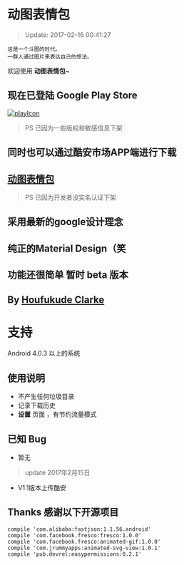 # 动图表情包

>Update: 2017-02-16 00:41:27

    这是一个斗图的时代。  
    一群人通过图片来表达自己的想法。

欢迎使用 **动图表情包**~

## 现在已登陆 Google Play Store

[![playIcon](https://s2.loli.net/2022/01/28/BgTHZGDpwiVd7b4.png)](https://play.google.com/store/apps/details?id=tk.houfukude.picturefight)

>PS 已因为一些版权和敏感信息下架

## 同时也可以通过酷安市场APP端进行下载

## [动图表情包](http://www.coolapk.com/apk/tk.houfukude.picturefight)

>PS 已因为开发者没实名认证下架

## 采用最新的google设计理念

## 纯正的Material Design（笑

## 功能还很简单 暂时 beta 版本

## By [Houfukude Clarke](https://plus.google.com/+HoufukudeClarke)

# 支持


Android 4.0.3 以上的系统

## 使用说明

*   不产生任何垃圾目录
*   记录下载历史
*   **设置** 页面 ，有节约流量模式

## 已知 Bug

* 暂无

>update 2017年2月15日

* V1.1版本上传酷安

## Thanks 感谢以下开源项目

```
compile 'com.alibaba:fastjson:1.1.56.android'
compile 'com.facebook.fresco:fresco:1.0.0'
compile 'com.facebook.fresco:animated-gif:1.0.0'
compile 'com.jrummyapps:animated-svg-view:1.0.1'
compile 'pub.devrel:easypermissions:0.2.1'
```